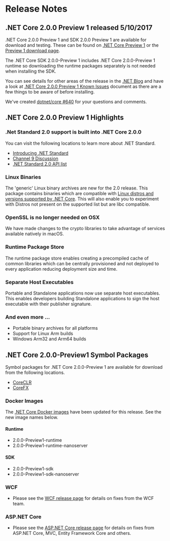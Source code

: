 # Release Notes

## .NET Core 2.0.0 Preview 1 released 5/10/2017

.NET Core 2.0.0 Preview 1 and SDK 2.0.0 Preview 1 are available for download and testing. These can be found on [.NET Core Preview 1](https://dotnet.microsoft.com/download/dotnet) or the [Preview 1 download page](https://github.com/dotnet/core/blob/main/release-notes/download-archives/2.0.0-preview1-download.md).

The .NET Core SDK 2.0.0-Preview 1 includes .NET Core 2.0.0-Preview 1 runtime so downloading the runtime packages separately is not needed when installing the SDK.

You can see details for other areas of the release in the [.NET Blog](https://blogs.msdn.microsoft.com/dotnet/) and have a look at [.NET Core 2.0.0 Preview 1 Known Issues](2.0.0-preview1-known-issues.md) document as there are a few things to be aware of before installing.

We've created [dotnet/core #640](https://github.com/dotnet/core/issues/640) for your questions and comments.

## .NET Core 2.0.0 Preview 1 Highlights

### .Net Standard 2.0 support is built into .NET Core 2.0.0

You can visit the following locations to learn more about .NET Standard.

* [Introducing .NET Standard](https://blogs.msdn.microsoft.com/dotnet/2016/09/26/introducing-net-standard/)
* [Channel 9 Discussion](https://channel9.msdn.com/Shows/On-NET/Immo-Landwerth-Net-Standard)
* [.NET Standard 2.0 API list](https://github.com/dotnet/standard/blob/master/docs/versions/netstandard2.0.md)

### Linux Binaries

The 'generic' Linux binary archives are new for the 2.0 release. This package contains binaries which are compatible with [Linux distros and versions supported by .NET Core](https://github.com/dotnet/core/blob/main/roadmap.md). This will also enable you to experiment with Distros not present on the supported list but are libc compatible.

### OpenSSL is no longer needed on OSX

We have made changes to the crypto libraries to take advantage of services available natively in macOS.

### Runtime Package Store

The runtime package store enables creating a precompiled cache of common libraries which can be centrally provisioned and not deployed to every application reducing deployment size and time.

### Separate Host Executables

Portable and Standalone applications now use separate host executables. This enables developers building Standalone applications to sign the host executable with their publisher signature.

### And even more ...

* Portable binary archives for all platforms
* Support for Linux Arm builds
* Windows Arm32 and Arm64 builds

## .NET Core 2.0.0-Preview1 Symbol Packages

Symbol packages for .NET Core 2.0.0-Preview 1 are available for download from the following locations.

* [CoreCLR](https://go.microsoft.com/fwlink/?LinkID=848978)
* [CoreFX](https://go.microsoft.com/fwlink/?LinkID=848983)

### Docker Images

The [.NET Core Docker images](https://hub.docker.com/r/microsoft/dotnet/) have been updated for this release. See the new image names below.

#### Runtime

* 2.0.0-Preview1-runtime
* 2.0.0-Preview1-runtime-nanoserver

#### SDK

* 2.0.0-Preview1-sdk
* 2.0.0-Preview1-sdk-nanoserver

### WCF

* Please see the [WCF release page](https://github.com/dotnet/wcf/releases/tag/v2.0.0-preview1) for details on fixes from the WCF team.

### ASP.NET Core

* Please see the [ASP.NET Core release page](https://github.com/aspnet/home/releases/2.0.0-preview1) for details on fixes from ASP.NET Core, MVC, Entity Framework Core and others.
